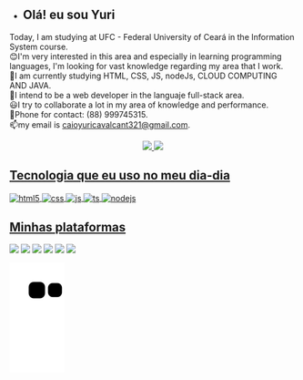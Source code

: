 - ## Olá! eu sou Yuri
Today, I am studying at UFC - Federal University of Ceará in the Information System course.
<br>😊I'm very interested in this area and especially in learning programming languages, I'm looking for vast knowledge regarding my area that I work.
<br>🌱I am currently studying HTML, CSS, JS, nodeJs, CLOUD COMPUTING AND JAVA.
<br>👀I intend to be a web developer in the languaje full-stack area.
<br>😃I try to collaborate a lot in my area of ​​knowledge and performance.
<br>📱Phone for contact: (88) 999745315.
<br>📫my email is caioyuricavalcant321@gmail.com.
<div align="center">
  <a href="https://github.com/hyarlei/hyarlei">
  <img height="180em" src="https://github-readme-stats.vercel.app/api?username=hyarlei&show_icons=true&theme=dracula&include_all_commits=true&count_private=true"/>
  <img height="180em" src="https://github-readme-stats.vercel.app/api/top-langs/?username=hyarlei&layout=compact&langs_count=7&theme=dracula"/>
</div>

## Tecnologia que eu uso no meu dia-dia

<div style="display: inline_block">

  <img align="center" alt="html5" src="https://img.shields.io/badge/HTML5-E34F26?style=for-the-badge&logo=html5&logoColor=white" />
  <img align="center" alt="css" src="https://img.shields.io/badge/CSS3-1572B6?style=for-the-badge&logo=css3&logoColor=white" />
  <img align="center" alt="js" src="https://img.shields.io/badge/JavaScript-F7DF1E?style=for-the-badge&logo=javascript&logoColor=black" />
  <img align="center" alt="ts" src="https://img.shields.io/badge/TypeScript-007ACC?style=for-the-badge&logo=typescript&logoColor=white" />
  <img align="center" alt="nodejs" src="https://img.shields.io/badge/Node.js-43853D?style=for-the-badge&logo=node.js&logoColor=white" />
</div>

## Minhas plataformas 
<div> 
   <a href="https://telegram.com/hyarlei" target="_blank"><img src="https://img.shields.io/badge/Telegram-2CA5E0?style=for-the-badge&logo=telegram&logoColor=white" target="_blank"></a>
   <a href="https://whatsapp.com/~hyarlei" target="_blank"><img src="https://img.shields.io/badge/WhatsApp-25D366?style=for-the-badge&logo=whatsapp&logoColor=white" target="_blank"></a>
  <a href="https://instagram.com/_hyarleisilva" target="_blank"><img src="https://img.shields.io/badge/-Instagram-%23E4405F?style=for-the-badge&logo=instagram&logoColor=white" target="_blank"></a>
 <a href="https://discord.gg/pDbY76q8Qf" target="_blank"><img src="https://img.shields.io/badge/Discord-7289DA?style=for-the-badge&logo=discord&logoColor=white" target="_blank"></a> 
  <a href = "hyarleysf@gmail.com"><img src="https://img.shields.io/badge/Gmail-D14836?style=for-the-badge&logo=gmail&logoColor=white" target="_blank"></a>
  <a href="https://www.linkedin.com/in/hyarlei-silva-freitas-b279b5250" target="_blank"><img src="https://img.shields.io/badge/-LinkedIn-%230077B5?style=for-the-badge&logo=linkedin&logoColor=white" target="_blank"></a> 

  ![Snake animation](https://github.com/rafaballerini/rafaballerini/blob/output/github-contribution-grid-snake.svg)
 
</div>

